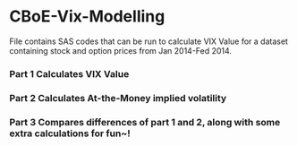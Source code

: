 # CBoE-Vix-Modelling
File contains SAS codes that can be run to calculate VIX Value for a dataset containing stock and option prices from Jan 2014-Fed 2014.
### Part 1 Calculates VIX Value
### Part 2 Calculates At-the-Money implied volatility
### Part 3 Compares differences of part 1 and 2, along with some extra calculations for fun~! 
